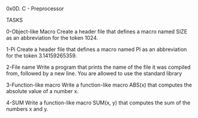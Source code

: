 0x0D. C - Preprocessor

TASKS

0-Object-like Macro
Create a header file that defines a macro named SIZE as an abbreviation for the token 1024.

1-Pi
Create a header file that defines a macro named PI as an abbreviation for the token 3.14159265359.

2-File name
Write a program that prints the name of the file it was compiled from, followed by a new line.
You are allowed to use the standard library

3-Function-like macro
Write a function-like macro ABS(x) that computes the absolute value of a number x.

4-SUM
Write a function-like macro SUM(x, y) that computes the sum of the numbers x and y.
